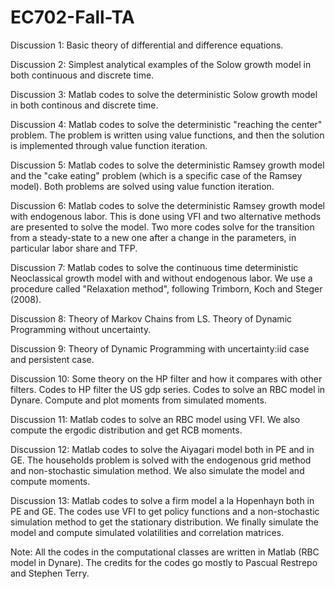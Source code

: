 # EC702-Fall-TA

Discussion 1: Basic theory of differential and difference equations.

Discussion 2: Simplest analytical examples of the Solow growth model in both continuous and discrete time.

Discussion 3: Matlab codes to solve the deterministic Solow growth model in both continous and discrete time.

Discussion 4: Matlab codes to solve the deterministic "reaching the center" problem. The problem is written using value functions, and then the solution is implemented through value function iteration.

Discussion 5: Matlab codes to solve the deterministic Ramsey growth model and the "cake eating" problem (which is a specific case of the Ramsey model). Both problems are solved using value function iteration.

Discussion 6: Matlab codes to solve the deterministic Ramsey growth model with endogenous labor. This is done using VFI and two alternative methods are presented to solve the model. Two more codes solve for the transition from a steady-state to a new one after a change in the parameters, in particular labor share and TFP.

Discussion 7: Matlab codes to solve the continuous time deterministic Neoclassical growth model with and without endogenous labor. We use a procedure called "Relaxation method", following Trimborn, Koch and Steger (2008).

Discussion 8: Theory of Markov Chains from LS. Theory of Dynamic Programming without uncertainty.

Discussion 9: Theory of Dynamic Programming with uncertainty:iid case and persistent case.

Discussion 10: Some theory on the HP filter and how it compares with other filters. Codes to HP filter the US gdp series. Codes to solve an RBC model in Dynare. Compute and plot moments from simulated moments.

Discussion 11: Matlab codes to solve an RBC model using VFI. We also compute the ergodic distribution and get RCB moments.

Discussion 12: Matlab codes to solve the Aiyagari model both in PE and in GE. The households problem is solved with the endogenous grid method and non-stochastic simulation method. We also simulate the model and compute moments.

Discussion 13: Matlab codes to solve a firm model a la Hopenhayn both in PE and GE. The codes use VFI to get policy functions and a non-stochastic simulation method to get the stationary distribution. We finally simulate the model and compute simulated volatilities and correlation matrices.

Note: All the codes in the computational classes are written in Matlab (RBC model in Dynare). The credits for the codes go mostly to Pascual Restrepo and Stephen Terry.
